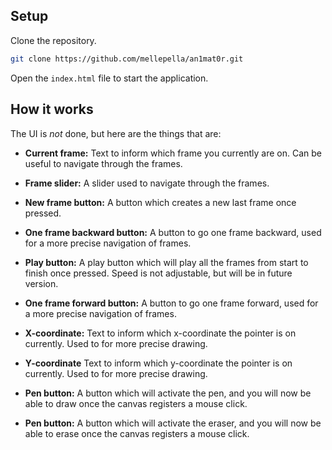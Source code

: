 ## Setup


Clone the repository.
```bash
git clone https://github.com/mellepella/an1mat0r.git
```

Open the ```index.html``` file to start the application.

## How it works

The UI is *not* done, but here are the things that are:

- **Current frame:** Text to inform which frame you currently are on. Can be useful to navigate through the frames.

- **Frame slider:** A slider used to navigate through the frames.

- **New frame button:** A button which creates a new last frame once pressed.

- **One frame backward button:** A button to go one frame backward, used for a more precise navigation of frames.

- **Play button:** A play button which will play all the frames from start to finish once pressed. Speed is not adjustable, but will be in future version.

- **One frame forward button:** A button to go one frame forward, used for a more precise navigation of frames.

- **X-coordinate:** Text to inform which x-coordinate the pointer is on currently. Used to for more precise drawing.

- **Y-coordinate** Text to inform which y-coordinate the pointer is on currently. Used to for more precise drawing.

- **Pen button:** A button which will activate the pen, and you will now be able to draw once the canvas registers a mouse click.

- **Pen button:** A button which will activate the eraser, and you will now be able to erase once the canvas registers a mouse click.
